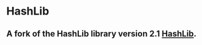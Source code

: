 # HashLib
## A fork of the HashLib library version 2.1 [HashLib](https://archive.codeplex.com/?p=hashlib).